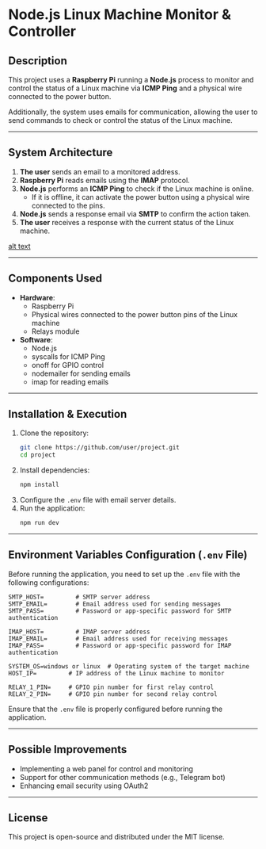 # Node.js Linux Machine Monitor & Controller

## Description
This project uses a **Raspberry Pi** running a **Node.js** process to monitor and control the status of a Linux machine via **ICMP Ping** and a physical wire connected to the power button.

Additionally, the system uses emails for communication, allowing the user to send commands to check or control the status of the Linux machine.

---
## System Architecture

1. **The user** sends an email to a monitored address.
2. **Raspberry Pi** reads emails using the **IMAP** protocol.
3. **Node.js** performs an **ICMP Ping** to check if the Linux machine is online.
   - If it is offline, it can activate the power button using a physical wire connected to the pins.
4. **Node.js** sends a response email via **SMTP** to confirm the action taken.
5. **The user** receives a response with the current status of the Linux machine.

[alt text](https://github.com/bodi-cmd/raspberry-gpio-email-listener/blob/main/architecture.png?raw=true)

---
## Components Used

- **Hardware**:
  - Raspberry Pi
  - Physical wires connected to the power button pins of the Linux machine
  - Relays module
- **Software**:
  - Node.js
  - syscalls for ICMP Ping
  - onoff for GPIO control
  - nodemailer for sending emails
  - imap for reading emails

---
## Installation & Execution

1. Clone the repository:
   ```bash
   git clone https://github.com/user/project.git
   cd project
   ```
2. Install dependencies:
   ```bash
   npm install
   ```
3. Configure the `.env` file with email server details.
4. Run the application:
   ```bash
   npm run dev
   ```

---
## Environment Variables Configuration (`.env` File)

Before running the application, you need to set up the `.env` file with the following configurations:

```
SMTP_HOST=         # SMTP server address
SMTP_EMAIL=        # Email address used for sending messages
SMTP_PASS=         # Password or app-specific password for SMTP authentication

IMAP_HOST=         # IMAP server address
IMAP_EMAIL=        # Email address used for receiving messages
IMAP_PASS=         # Password or app-specific password for IMAP authentication

SYSTEM_OS=windows or linux  # Operating system of the target machine
HOST_IP=         # IP address of the Linux machine to monitor

RELAY_1_PIN=     # GPIO pin number for first relay control
RELAY_2_PIN=     # GPIO pin number for second relay control
```

Ensure that the `.env` file is properly configured before running the application.

---
## Possible Improvements
- Implementing a web panel for control and monitoring
- Support for other communication methods (e.g., Telegram bot)
- Enhancing email security using OAuth2

---
## License
This project is open-source and distributed under the MIT license.


